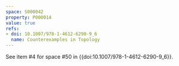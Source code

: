 ```yaml
---
space: S000042
property: P000014
value: true
refs:
- doi: 10.1007/978-1-4612-6290-9_6
  name: Counterexamples in Topology
---
```


See item #4 for space #50 in {{doi:10.1007/978-1-4612-6290-9_6}}.
